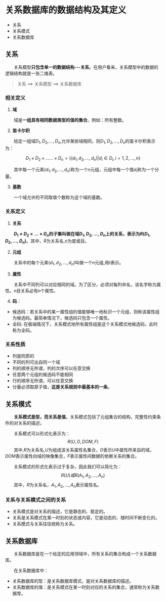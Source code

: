 # 关系数据库的数据结构及其定义

- 关系
- 关系模式
- 关系数据库

## 关系

&emsp;&emsp;关系模型**只包含单一的数据结构---关系**。在用户看来，关系模型中的数据的逻辑结构就是一张二维表。

> 关系 ==> 关系模型 ==> 关系数据库

### 相关定义

1. **域**

&emsp;&emsp;域是**一组具有相同数据类型的值的集合**。例如：所有整数。

2. **笛卡尔积**

&emsp;&emsp;给定一组域$D_1,D_2,...,D_n$,允许某些域相同，则$D_1,D_2,...,D_n$的笛卡尔积表示为：

$$
    D_1×D_2×……×D_n = \{ (d_1,d_2, ... ,d_n) | d_i∈D_i,i=1,2,...,n\}
$$

&emsp;&emsp;其中每一个元素$(d_1,d_2,...,d_n)$称为一个$n$元组，元组中每一个值$d_i$称为一个分量。

3. **基数**

&emsp;&emsp;一个域允许的不同取值个数称为这个域的基数。

### 关系定义

1. **关系**
   
&emsp;&emsp;**$D_1×D_2×...×D_n$的子集叫做在域$D_1,D_2,...,D_n$上的关系，表示为$R(D_1,D_2,...,D_n)$**。其中，$R$为关系名,$n$为度或目。

2. **元组**

&emsp;&emsp;关系中的每个元素$(d_1,d_2,...,d_n)$叫做一个$n$元组,用$t$表示。

3. **属性**
   
&emsp;&emsp;关系中不同列可以对应相同的域。为了区分，必须对每列命名，该名字称为属性。$n$目关系必有$n$个属性。

4. **码**：

- 候选码：若关系中的某一属性组的值能够唯一地标识一个元组，则称该属性组为候选码。最简单情况下，候选码只包含一个属性。
- 全码: 在极端情况下，关系模式地所有属性组是这个关系模式地候选码，此时称为全码。

### 关系性质

- 列是同质的
- 不同的列可出自同一个域
- 列的顺序无所谓，列的次序可以任意交换
- 任意两个元组的候选码不能相同
- 行的顺序无所谓，可以任意交换
- 分量必须取原子值，**这是关系规则中最基本的一条**。

## 关系模式

&emsp;&emsp;**关系模式是型，而关系是值**。关系模式包括了元组集合的结构，完整性约束条件的对关系的描述。

&emsp;&emsp;关系模式可以形式化表示为：
$$
    R(U,D,DOM,F)
$$
&emsp;&emsp;其中,$R$为关系名,$U$为组成该关系属性名集合，$D$表示$U$中属性所来自的域，$DOM$表示属性向域的映像集合，$F$表示属性间数据的依赖关系的集合。

&emsp;&emsp;关系模式的形式化表示过于复杂，因此我们可以简化为：
$$
    R(U) 或 R(A_1,A_2,...,A_n)
$$
&emsp;&emsp;其中，$R$为关系名，$A_1,A_2,...,A_n$表示属性名。

### 关系与关系模式之间的关系

- 关系模式是对关系的描述，它是静态的、稳定的。
- 关系是关系模式在某一时刻的状态或内容，它是动态的、随时间不断变化的。
- 关系模式与关系往往统称为关系。

## 关系数据库

&emsp;&emsp;关系数据库是在一个给定的应用领域中，所有关系的集合构成一个关系数据库。

&emsp;&emsp;在关系数据库中：
- 关系数据库的型：是关系数据库模式，是对关系数据库的描述。
- 关系数据库的值：是关系模式在某一时刻对应的关系的集合，通常称为关系数据库。